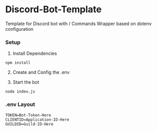 # Discord-Bot-Template
Template for Discord bot with / Commands Wrapper based on dotenv configuration


### Setup


1. Install Dependencies
```
npm install
```

2. Create and Config the .env

3. Start the bot
```
node index.js
```


### .env Layout
```
TOKEN=Bot-Token-Here
CLIENTID=Application-ID-Here
GUILDID=Guild-ID-Here
```

